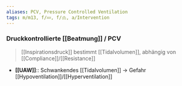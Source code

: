 ```yaml
---
aliases: PCV, Pressure Controlled Ventilation
tags: m/m13, f/💤, f/🫁, a/Intervention
---
```

### Druckkontrollierte [[Beatmung]] / PCV
> [[Inspirationsdruck]] bestimmt [[Tidalvolumen]], abhängig von [[Compliance]]/[[Resistance]]
- **[[UAW]]**:: Schwankendes [[Tidalvolumen]] → Gefahr [[Hypoventilation]]/[[Hyperventilation]]